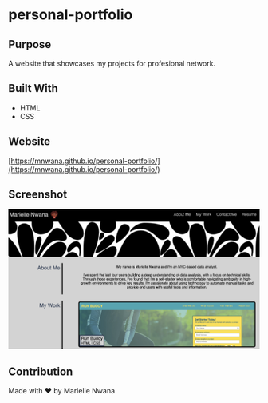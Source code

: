 # personal-portfolio

## Purpose
A website that showcases my projects for profesional network.

## Built With
* HTML
* CSS

## Website
[https://mnwana.github.io/personal-portfolio/](https://mnwana.github.io/personal-portfolio/)

## Screenshot
![Image of portfolio](./assets/images/screenshot.png "Portfolio")


## Contribution
Made with ❤️ by Marielle Nwana